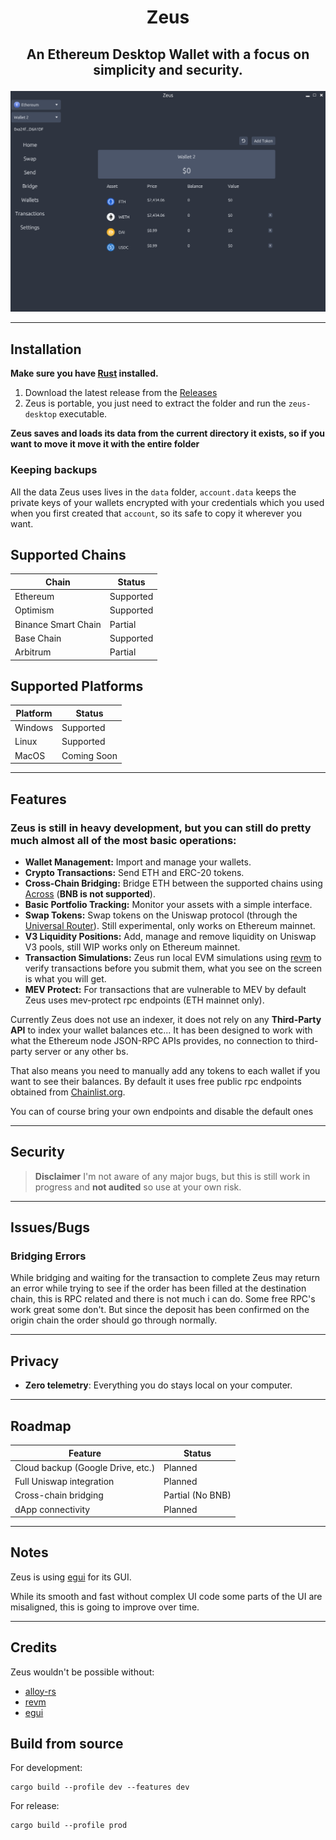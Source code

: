 # <p align="center">Zeus</p>

## <p align="center"><b>An Ethereum Desktop Wallet with a focus on simplicity and security.</b></p>

![Screenshot](src/zeus-home.png)
 
 ---
 
 
## Installation
**Make sure you have [Rust](https://www.rust-lang.org/tools/install) installed.**

1. Download the latest release from the [Releases](https://github.com/greekfetacheese/zeus/releases)
2. Zeus is portable, you just need to extract the folder and run the `zeus-desktop` executable.

**Zeus saves and loads its data from the current directory it exists, so if you want to move it move it with the entire folder**

### Keeping backups
All the data Zeus uses lives in the `data` folder, `account.data` keeps the private keys of your wallets encrypted with your credentials which you used when you first created that `account`, so its safe to copy it wherever you want.

## Supported Chains
| Chain               | Status       |
|---------------------|--------------|
| Ethereum            | Supported    |
| Optimism            | Supported    |
| Binance Smart Chain | Partial      |
| Base Chain          | Supported    |
| Arbitrum            | Partial      |

## Supported Platforms
| Platform | Status       |
|----------|--------------|
| Windows  | Supported    |
| Linux    | Supported    |
| MacOS    | Coming Soon  |

---

## Features

### Zeus is still in heavy development, but you can still do pretty much almost all of the most basic operations:
- **Wallet Management:** Import and manage your wallets.
- **Crypto Transactions:** Send ETH and ERC-20 tokens.
- **Cross-Chain Bridging:** Bridge ETH between the supported chains using [Across](https://across.to/) (**BNB is not supported**).
- **Basic Portfolio Tracking:** Monitor your assets with a simple interface.
- **Swap Tokens:** Swap tokens on the Uniswap protocol (through the [Universal Router](https://docs.uniswap.org/contracts/v4/deployments)). Still experimental, only works on Ethereum mainnet.
- **V3 Liquidity Positions:** Add, manage and remove liquidity on Uniswap V3 pools, still WIP works only on Ethereum mainnet.
- **Transaction Simulations:** Zeus run local EVM simulations using [revm](https://github.com/bluealloy/revm) to verify transactions before you submit them, what you see on the screen is what you will get.
- **MEV Protect:** For transactions that are vulnerable to MEV by default Zeus uses mev-protect rpc endpoints (ETH mainnet only).

 Currently Zeus does not use an indexer, it does not rely on any **Third-Party API** to index your wallet balances etc...
 It has been designed to work with what the Ethereum node JSON-RPC APIs provides, no connection to third-party server or any other bs.
 
 That also means you need to manually add any tokens to each wallet if you want to see their balances.
 By default it uses free public rpc endpoints obtained from [Chainlist.org](https://chainlist.org/).
 
 You can of course bring your own endpoints and disable the default ones

---

## Security
> **Disclaimer** I'm not aware of any major bugs, but this is still work in progress and **not audited** so use at your own risk.

---

## Issues/Bugs

### Bridging Errors
While bridging and waiting for the transaction to complete Zeus may return an error while trying to see if the order has been filled at the destination chain, this is RPC related and there is not much i can do. Some free RPC's work great some don't. But since the deposit has been confirmed on the origin chain the order should go through normally.

---

## Privacy
- **Zero telemetry**: Everything you do stays local on your computer.
 
 ---

## Roadmap
| Feature                          | Status          |
|----------------------------------|-----------------|
| Cloud backup (Google Drive, etc.)| Planned         |
| Full Uniswap integration         | Planned         |
| Cross-chain bridging             | Partial (No BNB)|
| dApp connectivity                | Planned         |

---

## Notes
Zeus is using [egui](https://github.com/emilk/egui) for its GUI.

While its smooth and fast without complex UI code some parts of the UI are misaligned, this is going to improve over time.

---

## Credits
Zeus wouldn't be possible without:
- [alloy-rs](https://github.com/alloy-rs/alloy)
- [revm](https://github.com/bluealloy/revm)
- [egui](https://github.com/emilk/egui)


## Build from source

For development:
```
cargo build --profile dev --features dev
```

For release:
```
cargo build --profile prod
```